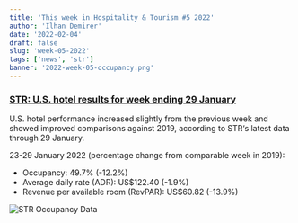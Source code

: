 ```yaml
---
title: 'This week in Hospitality & Tourism #5 2022'
author: 'Ilhan Demirer'
date: '2022-02-04'
draft: false
slug: 'week-05-2022'
tags: ['news', 'str']
banner: '2022-week-05-occupancy.png'
---
```


### [STR: U.S. hotel results for week ending 29 January](https://str.com/press-release/str-us-hotel-results-week-ending-29-january)

U.S. hotel performance increased slightly from the previous week and showed improved comparisons against 2019, according to STR‘s latest data through 29 January.

23-29 January 2022 (percentage change from comparable week in 2019):

- Occupancy: 49.7% (-12.2%)
- Average daily rate (ADR): US$122.40 (-1.9%)
- Revenue per available room (RevPAR): US$60.82 (-13.9%)

![STR Occupancy Data](/images/blogimages/2022-week-05-occupancy.png)
